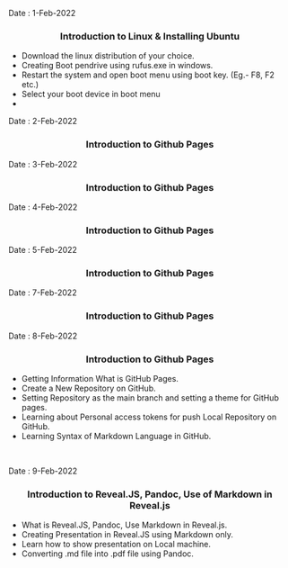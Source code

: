 <!--<h1 align="center">Daily-Online-Blog</h1>-->

Date : 1-Feb-2022 
<h3 align='center'>Introduction to Linux & Installing Ubuntu</h3>

- Download the linux distribution of your choice.
- Creating Boot pendrive using rufus.exe in windows.
- Restart the system and open boot menu using boot key. (Eg.- F8, F2 etc.)
- Select your boot device in boot menu
- 

Date : 2-Feb-2022 
<h3 align='center'>Introduction to Github Pages</h3>

Date : 3-Feb-2022 
<h3 align='center'>Introduction to Github Pages</h3>

Date : 4-Feb-2022 
<h3 align='center'>Introduction to Github Pages</h3>

Date : 5-Feb-2022 
<h3 align='center'>Introduction to Github Pages</h3>

Date : 7-Feb-2022 
<h3 align='center'>Introduction to Github Pages</h3>

Date : 8-Feb-2022 
<h3 align='center'>Introduction to Github Pages</h3>

- Getting Information What is GitHub Pages.
- Create a New Repository on GitHub.
- Setting Repository as the main branch and setting a theme for GitHub pages.
- Learning about Personal access tokens for push Local Repository on GitHub.
- Learning Syntax of Markdown Language in GitHub.
<br/>

Date : 9-Feb-2022 
<h3 align='center'>Introduction to Reveal.JS, Pandoc, Use of Markdown in Reveal.js</h3>

- What is Reveal.JS, Pandoc, Use Markdown in Reveal.js.
- Creating Presentation in Reveal.JS using Markdown only.
- Learn how to show presentation on Local machine.
- Converting .md file into .pdf file using Pandoc.
<br/>
